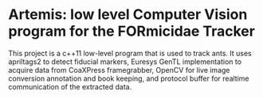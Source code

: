 # Artemis: low level Computer Vision program for the FORmicidae Tracker


This project is a c++11 low-level program that is used to track
ants. It uses apriltags2 to detect fiducial markers, Euresys GenTL
implementation to acquire data from CoaXPress framegrabber, OpenCV for
live image conversion annotation and book keeping, and protocol buffer
for realtime communication of the extracted data.


# 